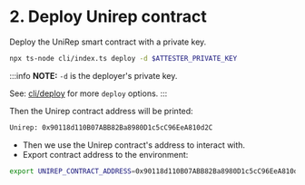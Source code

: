 # 2. Deploy Unirep contract

Deploy the UniRep smart contract with a private key.

```bash
npx ts-node cli/index.ts deploy -d $ATTESTER_PRIVATE_KEY
```

:::info
**NOTE:** `-d` is the deployer's private key.

See: [cli/deploy](../../cli/deploy-unirep-contract.md) for more `deploy` options.
:::

Then the Unirep contract address will be printed:

```bash
Unirep: 0x90118d110B07ABB82Ba8980D1c5cC96EeA810d2C
```

* Then we use the Unirep contract's address to interact with.
* Export contract address to the environment:

```bash
export UNIREP_CONTRACT_ADDRESS=0x90118d110B07ABB82Ba8980D1c5cC96EeA810d2C
```
